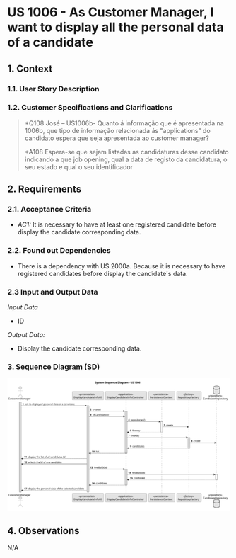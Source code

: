 # US 1006 - As Customer Manager, I want to display all the personal data of a candidate

## 1. Context
### 1.1. User Story Description

### 1.2. Customer Specifications and Clarifications

> *Q108 José – US1006b- Quanto á informação que é apresentada na 1006b, que tipo de informação relacionada ás "applications" do candidato espera que seja apresentada ao customer manager?
>
> *A108 Espera-se que sejam listadas as candidaturas desse candidato indicando a que job opening, qual a data de registo da candidatura, o seu estado e qual o seu identificador

## 2. Requirements


### 2.1. Acceptance Criteria

* *AC1:* It is necessary to have at least one registered candidate before display the candidate corresponding data.


### 2.2. Found out Dependencies

* There is a dependency with US 2000a. Because it is necessary to have registered candidates before display the candidate´s data.

### 2.3 Input and Output Data

*Input Data*
* ID

*Output Data:*
* Display the candidate corresponding data.


### 3.  Sequence Diagram (SD)


![Sequence Diagram - Alternative One](svg/SequenceDiagram-System_Sequence_Diagram___US_1006.svg)


## 4. Observations

N/A


